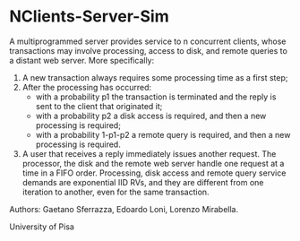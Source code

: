 # NClients-Server-Sim

A multiprogrammed server provides service to n concurrent clients, whose transactions may involve
processing, access to disk, and remote queries to a distant web server. More specifically:
1) A new transaction always requires some processing time as a first step;
2) After the processing has occurred:
    - with a probability p1 the transaction is terminated and the reply is sent to the client that
    originated it;
    - with a probability p2 a disk access is required, and then a new processing is required;
    - with a probability 1-p1-p2 a remote query is required, and then a new processing is
    required.
3) A user that receives a reply immediately issues another request.
The processor, the disk and the remote web server handle one request at a time in a FIFO order.
Processing, disk access and remote query service demands are exponential IID RVs, and they are
different from one iteration to another, even for the same transaction.

Authors:
Gaetano Sferrazza, Edoardo Loni, Lorenzo Mirabella.

University of Pisa
